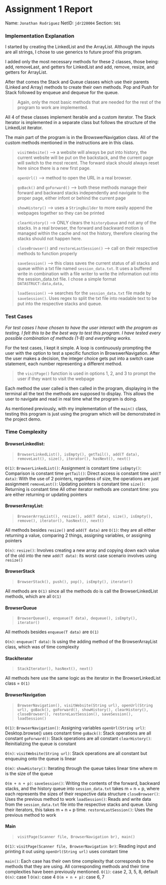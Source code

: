 # Assignment 1 Report
Name: `Jonathan Rodriguez`
NetID: `jdr220004`
Section: `501`

### Implementation Explanation

I started by creating the LinkedList and the ArrayList. Although the inputs are all strings, I chose to use generics to future proof this program.

I added only the most necessary methods for these 2 classes, those being: add, removeLast, and getters for LinkedList and add, remove, resize, and getters for ArrayList.

After that comes the Stack and Queue classes which use their parents (Linked and Array) methods to create their own methods. Pop and Push for Stack followed by enqueue and dequeue for the queue.
> Again, only the most basic methods that are needed for the rest of the program to work are implemented.

All 4 of these classes implement Iterable and a custom iterator. The Stack Iterator is implemented in a separate class but follows the structure of the LinkedList iterator.

The main part of the program is in the BrowswerNavigation class. All of the custom methods mentioned in the instructions are in this class.

> `visitWebsite()` --> a website will always be put into history, the current website will be put on the backstack, and the current page will switch to the most recent. The forward stack should always reset here since there is a new first page.

> `openUrl()` --> method to open the URL in a real browser.

> `goBack()` and `goForward()` --> both these methods manage their forward and backward stacks independently and navigate to the proper page, either infont or behind the current page

> `showHistory()` --> uses a `StringBuilder` to more easily append the webpages together so they can be printed 

> `clearHistory()` --> ONLY clears the `historyQueue` and not any of the stacks. In a real browser, the forward and backward motion is managed within the cache and not the history, therefore clearing the stacks should not happen here.

> `closeBrowser()` and `restoreLastSession()` --> call on their respective methods to function properly

> `saveSession()` --> this class saves the current status of all stacks and queue within a txt file named `session_data.txt`. It uses a buffered write in combination with a file writer to write the information out into the session_data.txt file. I chose a simple format `DATASTRUCT:data,data,`

> `loadSession()` --> searches for the `session_data.txt` file made by `saveSession()`. Uses regex to split the txt file into readable text to be put into the respective stacks and queue. 

### Test Cases

*For test cases I have chosen to have the user interact with the program as testing. I felt this to be the best way to test this program. I have tested every possible combination of methods (1-8) and everything works.*

For the test cases, I kept it simple. A loop is continuously prompting the user with the option to test a specific function in BrowswerNavigation. After the user makes a decision, the integer choice gets put into a switch case statement, each number representing a different method. 
> the `visitPage()` function is used in options 1, 2, and 3 to prompt the user if they want to visit the webpage

Each method the user called is then called in the program, displaying in the terminal all the text the methods are supposed to display. This allows the user to navigate and read in real time what the program is doing.

As mentioned previously, with my implementation of the `main()` class, testing this program is just using the program which will be demonstrated in the project demo.

### Time Complexity
#### BrowserLinkedlist:
> `BrowserLinkedList(), isEmpty(), getTail(), add(T data), removeLast(), size(), iterator(), hasNext(), next()`

`O(1)`:
`BrowserLinkedList()`: Assignment is constant time
`isEmpty()`: Comparison is constant time
`getTail()`: Direct access is constant time
`add(T data)`: With the use of 2 pointers, regardless of size, the operations are just assignment
`removeLast()`: Updating pointers is constant time
`size()`: Returning is constant time
All other iterator methods are constant time: you are either returning or updating pointers


#### BrowserArrayList:
> `BrowserArrayList(), resize(), add(T data), size(), isEmpty(), remove(), iterator(), hasNext(), next()`

All methods besides `resize()` and `add(T data)` are `O(1)`: they are all either returning a value, comparing 2 things, assigning variables, or assigning pointers

`O(n)`:
`resize()`: Involves creating a new array and copying down each value of the old into the new
`add(T data)`: its worst case scenario involves using `resize()`

#### BrowserStack
> `BrowserStack(), push(), pop(), isEmpty(), iterator()`

All methods are `O(1)` since all the methods do is call the BrowserLinkedList methods, which are all `O(1)`

#### BrowserQueue
> `BrowserQueue(), enqueue(T data), dequeue(), isEmpty(), iterator()`

All methods besides `enqueue(T data)` are `O(1)`

`O(n)`:
`enqueue(T data)`: Is using the adding method of the BrowserArrayList class, which was of time complexity

#### StackIterator
> `StackIterator(), hasNext(), next()`

All methods here use the same logic as the iterator in the BrowserLinkedList class = `O(1)`

#### BrowserNavigation
> `BrowserNavigation(), visitWebsite(String url), openUrl(String url), goBack(), goForward(), showHistory(), clearHistory(), closeBrowser(), restoreLastSession(), saveSession(), loadSession()`

`O(1)`:
`BrowserNavigation()`: Assigning variables
`openUrl(String url)`: Desktop.browse() uses constant time
`goBack()`: Stack operations are all constant
`goForward()`: Stack operations are all constant
`clearHistory()`: Reinitializing the queue is constant

`O(n)`:
`visitWebsite(String url)`: Stack operations are all constant but enqueuing onto the queue is linear

`O(m)`:
`showHistory()`: Iterating through the queue takes linear time where m is the size of the queue

`O(m + n + p)`:
`saveSession()`: Writing the contents of the forward, backward stacks, and the history queue into `session_data.txt` takes m + n + p, where each represents the sizes of their respective data structure
`closeBrowser()`: Uses the previous method to work
`loadSession()`: Reads and write data from the `session_data.txt` file into the respective stacks and queue. Using their iterators, this takes m + n + p time.
`restoreLastSession()`: Uses the previous method to work

#### Main
> `visitPage(Scanner file, BrowserNavigation br), main()`

`O(1)`:
`visitPage(Scanner file, BrowserNavigation br)`: Reading input and printing it out using `openUrl(String url)` uses constant time

`main()`:
Each case has their own time complexity that corresponds to the methods that they are using. All corresponding methods and their time complexities have been previously mentioned.
`O(1)`: case 2, 3, 5, 8, default
`O(n)`: case 1
`O(m)`: case 4
`O(m + n + p)`: case 6, 7